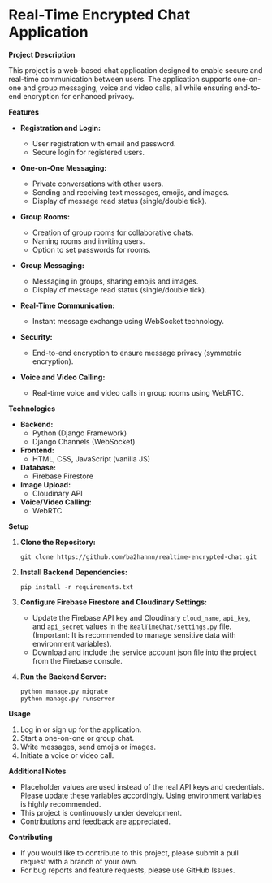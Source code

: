 # Real-Time Encrypted Chat Application

**Project Description**

This project is a web-based chat application designed to enable secure and real-time communication between users. The application supports one-on-one and group messaging, voice and video calls, all while ensuring end-to-end encryption for enhanced privacy.

**Features**

*   **Registration and Login:**
    *   User registration with email and password.
    *   Secure login for registered users.

*   **One-on-One Messaging:**
    *   Private conversations with other users.
    *   Sending and receiving text messages, emojis, and images.
    *   Display of message read status (single/double tick).

*   **Group Rooms:**
    *   Creation of group rooms for collaborative chats.
    *   Naming rooms and inviting users.
    *   Option to set passwords for rooms.

*    **Group Messaging:**
      *   Messaging in groups, sharing emojis and images.
       *   Display of message read status (single/double tick).

*   **Real-Time Communication:**
    *   Instant message exchange using WebSocket technology.

*   **Security:**
    *   End-to-end encryption to ensure message privacy (symmetric encryption).

*   **Voice and Video Calling:**
    *   Real-time voice and video calls in group rooms using WebRTC.

**Technologies**

*   **Backend:**
    *   Python (Django Framework)
    *   Django Channels (WebSocket)
*   **Frontend:**
    *   HTML, CSS, JavaScript (vanilla JS)
*   **Database:**
    *   Firebase Firestore
*   **Image Upload:**
    *   Cloudinary API
*   **Voice/Video Calling:**
     * WebRTC

**Setup**

1.  **Clone the Repository:**
    ```
    git clone https://github.com/ba2hannn/realtime-encrypted-chat.git
    ```

2.  **Install Backend Dependencies:**
    ```
    pip install -r requirements.txt
    ```

3.  **Configure Firebase Firestore and Cloudinary Settings:**
    *   Update the Firebase API key and Cloudinary `cloud_name`, `api_key`, and `api_secret` values in the `RealTimeChat/settings.py` file. (Important: It is recommended to manage sensitive data with environment variables).
     * Download and include the service account json file into the project from the Firebase console.
4.  **Run the Backend Server:**
    ```
    python manage.py migrate
    python manage.py runserver
    ```

**Usage**

1.  Log in or sign up for the application.
2.  Start a one-on-one or group chat.
3.  Write messages, send emojis or images.
4.  Initiate a voice or video call.

**Additional Notes**

*   Placeholder values are used instead of the real API keys and credentials. Please update these variables accordingly. Using environment variables is highly recommended.
*   This project is continuously under development.
*   Contributions and feedback are appreciated.

**Contributing**

*   If you would like to contribute to this project, please submit a pull request with a branch of your own.
*   For bug reports and feature requests, please use GitHub Issues.
